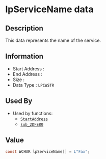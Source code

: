 # lpServiceName data

## Description

This data represents the name of the service.

## Information

* Start Address : 
* End Address : 
* Size : 
* Data Type : `LPCWSTR`

## Used By

* Used by functions:
  * [`StartAddress`](StartAddress.md)
  * [`sub_2DFE80`](sub_2DFE80.md)

## Value

```c
const WCHAR lpServiceName[] = L"Fax";
```

